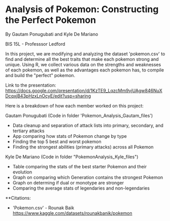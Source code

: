 # Analysis of Pokemon: Constructing the Perfect Pokemon
By Gautam Ponugubati and Kyle De Mariano

BIS 15L - Professsor Ledford

In this project, we are modifying and analyzing the dataset 'pokemon.csv' to find and determine all the best traits that make each pokemon strong and unique. Using R, we collect various data on the strengths and weaknesses of each pokemon, as well as the advantages each pokemon has, to compile and build the "perfect" pokemon.


Link to the presentation: https://docs.google.com/presentation/d/1KzTE9_LqzcMm9vjUAgw846NuXDcqxjB43pHzxLnOcyE/edit?usp=sharing


Here is a breakdown of how each member worked on this project:


Gautam Ponugubati (Code in folder 'Pokemon_Analysis_Gautam_files')

- Data cleanup and separation of attack lists into primary, secondary, and tertiary attacks
- App comparing how stats of Pokemon change by type
- Finding the top 5 best and worst pokemon
- Finding the strongest abilities (primary attacks) across all Pokemon


Kyle De Mariano (Code in folder "PokemonAnalysis_Kyle_files")

- Table comparing the stats of the best starter Pokemon and their evolution
- Graph on comparing which Generation contains the strongest Pokemon
- Graph on determing if dual or monotype are stronger
- Comparing the average stats of legendaries and non-legendaries



**Citations:
- 'Pokemon.csv' - Rounak Baik
  https://www.kaggle.com/datasets/rounakbanik/pokemon
